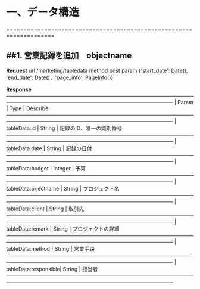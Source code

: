 # 一、データ構造
====================================================================

##1. 営業記録を追加　objectname
--------------------------------------------------------------------
**Request**
url /marketing/tabledata
method post
param {'start_date': Date(), 'end_date': Date()，'page_info': PageInfo()} 

**Response**
————————————————————————————————————————————————————————————————————
| Param                | Type     | Describe
————————————————————————————————————————————————————————————————————
|  tableData:id        | String   | 記録のID、唯一の識別番号
————————————————————————————————————————————————————————————————————
| tableData:date       | String   | 記録の日付
————————————————————————————————————————————————————————————————————
| tableData:budget     | Integer  | 予算 
————————————————————————————————————————————————————————————————————
| tableData:prjectname | String   | プロジェクト名 
————————————————————————————————————————————————————————————————————
| tableData:client     | String   | 取引先 
————————————————————————————————————————————————————————————————————
| tableData:remark     | String   | プロジェクトの詳細 
————————————————————————————————————————————————————————————————————
| tableData:method     | String   | 営業手段
————————————————————————————————————————————————————————————————————
| tableData:responsible| String   | 担当者
————————————————————————————————————————————————————————————————————

